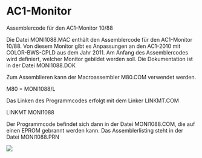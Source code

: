 # AC1-Monitor
Assemblercode für den AC1-Monitor 10/88

Die Datei MONI1088.MAC enthält den Assemblercode für den AC1-Monitor 10/88.
Von diesem Monitor gibt es Anpassungen an den AC1-2010 mit COLOR-BWS-CPLD aus dem Jahr 2011.
Am Anfang des Assemblercodes wird definiert, welcher Monitor gebildet werden soll.
Die Dokumentation ist in der Datei MONI1088.DOK

Zum Assemblieren kann der Macroassembler M80.COM verwendet werden.

M80 = MONI1088/L

Das Linken des Programmcodes erfolgt mit dem Linker LINKMT.COM

LINKMT MONI1088

Der Programmcode befindet sich dann in der Datei MONI1088.COM, die auf einen EPROM gebrannt werden kann.
Das Assemblerlisting steht in der Datei MONI1088.PRN

![](https://www.ftonn.de/GIT-Projekte/AC1-Monitor/Monitor_10-88.gif)
